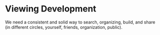 # Viewing Development 
We need a consistent and solid way to search, organizing, build, and share (in
different circles, yourself, friends, organization, public).
